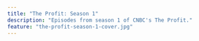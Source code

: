 ```yaml
---
title: "The Profit: Season 1"
description: "Episodes from season 1 of CNBC's The Profit."
feature: "the-profit-season-1-cover.jpg"
---
```

